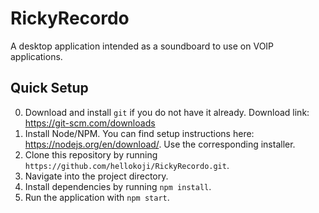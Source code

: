 # RickyRecordo

A desktop application intended as a soundboard to use on VOIP applications.

## Quick Setup

0. Download and install `git` if you do not have it already. Download link: https://git-scm.com/downloads
1. Install Node/NPM. You can find setup instructions here: https://nodejs.org/en/download/. Use the corresponding installer.
2. Clone this repository by running `https://github.com/hellokoji/RickyRecordo.git`.
3. Navigate into the project directory.
4. Install dependencies by running `npm install`.
5. Run the application with `npm start`.


